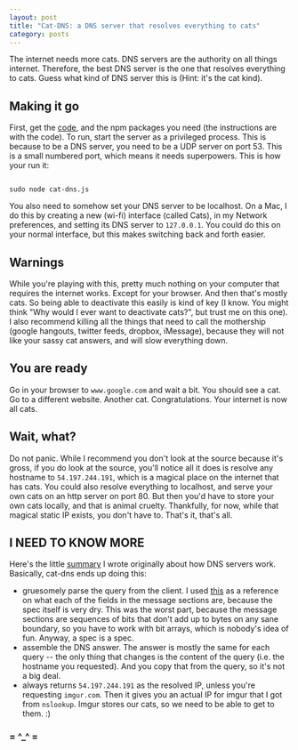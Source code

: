 ```yaml
---
layout: post
title: "Cat-DNS: a DNS server that resolves everything to cats"
category: posts
---
```

The internet needs more cats. DNS servers are the authority on all things internet. Therefore, the best DNS server is the one that resolves everything to cats. Guess what kind of DNS server this is (Hint: it's the cat kind).

## Making it go

First, get the [code](https://github.com/notwaldorf/cat-dns), and the npm packages you need (the instructions are with the code). To run, start the server as a privileged process. This is because to be a DNS server, you need to be a UDP server on port 53. This is a small numbered port, which means it needs superpowers. This is how your run it: 

<code>
sudo node cat-dns.js
</code>

You also need to somehow set your DNS server to be localhost. On a Mac, I do this by creating a new (wi-fi) interface (called Cats), in my Network preferences, and setting its DNS server to `127.0.0.1`. You could do this on your normal interface, but this makes switching back and forth easier.

## Warnings
While you're playing with this, pretty much nothing on your computer that requires the internet works. Except for your browser. And then that's mostly cats. So being able to deactivate this easily is kind of key (I know. You might think "Why would I ever want to deactivate cats?", but trust me on this one). I also recommend killing all the things that need to call the mothership (google hangouts, twitter feeds, dropbox, iMessage), because they will not like your sassy cat answers, and will slow everything down.

## You are ready
Go in your browser to `www.google.com` and wait a bit. You should see a cat. Go to a different website. Another cat. Congratulations. Your internet is now all cats.

## Wait, what?
Do not panic. While I recommend you don't look at the source because it's gross, if you do look at the source, you'll notice all it does is resolve any hostname to `54.197.244.191`, which is a magical place on the internet that has cats. You could also resolve everything to localhost, and serve your own cats on an http server on port 80. But then you'd have to store your own cats locally, and that is animal cruelty. Thankfully, for now, while that magical static IP exists, you don't have to. 
That's it, that's all. 

## I NEED TO KNOW MORE
Here's the little [summary](http://notwaldorf.github.io/posts/oops-cat-dns/) I wrote originally about how DNS servers work. Basically, cat-dns ends up doing this:
* gruesomely parse the query from the client. I used [this](http://www.zytrax.com/books/dns/ch15/) as a reference on what each of the fields in the message sections are, because the spec itself is very dry. This was the worst part, because the message sections are sequences of bits that don't add up to bytes on any sane boundary, so you have to work with bit arrays, which is nobody's idea of fun. Anyway, a spec is a spec.
* assemble the DNS answer. The answer is mostly the same for each query -- the only thing that changes is the content of the query (i.e. the hostname you requested). And you copy that from the query, so it's not a big deal.
* always returns `54.197.244.191` as the resolved IP, unless you're requesting `imgur.com`. Then it gives you an actual IP for imgur that I got from `nslookup`. Imgur stores our cats, so we need to be able to get to them. :)


### = ^_^ =


